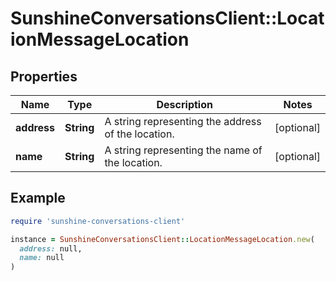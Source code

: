# SunshineConversationsClient::LocationMessageLocation

## Properties

| Name | Type | Description | Notes |
| ---- | ---- | ----------- | ----- |
| **address** | **String** | A string representing the address of the location. | [optional] |
| **name** | **String** | A string representing the name of the location. | [optional] |

## Example

```ruby
require 'sunshine-conversations-client'

instance = SunshineConversationsClient::LocationMessageLocation.new(
  address: null,
  name: null
)
```

